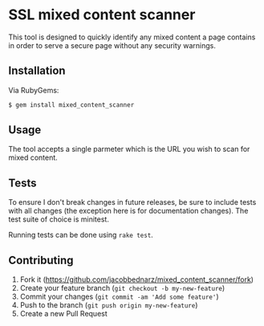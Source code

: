 # SSL mixed content scanner

This tool is designed to quickly identify any mixed content a page contains in
order to serve a secure page without any security warnings.

## Installation

Via RubyGems:

```bash
$ gem install mixed_content_scanner
```

## Usage

The tool accepts a single parmeter which is the URL you wish to scan for mixed
content.

## Tests

To ensure I don't break changes in future releases, be sure to include tests
with all changes (the exception here is for documentation changes). The test
suite of choice is minitest.

Running tests can be done using `rake test`.

## Contributing

1. Fork it (https://github.com/jacobbednarz/mixed_content_scanner/fork)
2. Create your feature branch (`git checkout -b my-new-feature`)
3. Commit your changes (`git commit -am 'Add some feature'`)
4. Push to the branch (`git push origin my-new-feature`)
5. Create a new Pull Request
